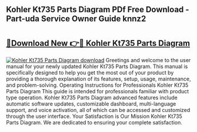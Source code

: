 ## Kohler Kt735 Parts Diagram PDf Free Download - Part-uda Service Owner Guide knnz2

# <h2><a href="http://dfs0ttd.blite.top/?on=Kohler+Kt735+Parts+Diagram">🔗Download New 👉🔴 Kohler Kt735 Parts Diagram</a></h2>

[![Kohler Kt735 Parts Diagram download](https://i.imgur.com/lujVjoI.png)](http://dfs0ttd.blite.top/?on=Kohler+Kt735+Parts+Diagram)
Greetings and welcome to the user manual for your newly updated Kohler Kt735 Parts Diagram. This manual is specifically designed to help you get the most out of your product by providing a thorough explanation of its features, setup, usage, maintenance, and problem-solving. Operating Instructions for Professionals Kohler Kt735 Parts Diagram This guide is intended for professionals familiar with product type operation. Kohler Kt735 Parts Diagram advanced features include automatic software updates, customizable dashboard, multi-language support, and voice activation, all of which can be accessed and customized through the user interface. Your Satisfaction is Our Mission Kohler Kt735 Parts Diagram. We are dedicated to ensuring your complete satisfaction.
